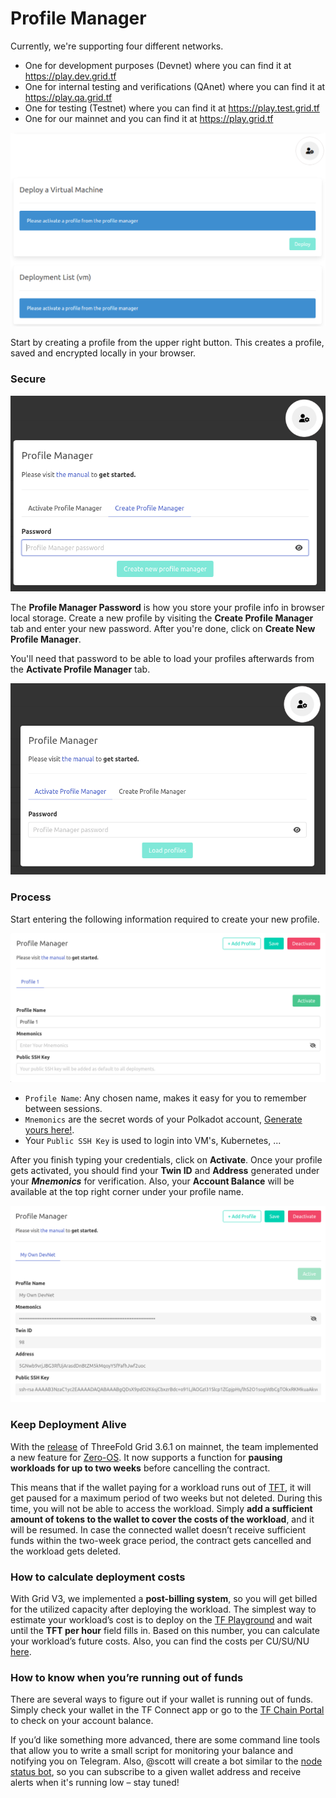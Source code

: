 # Profile Manager

Currently, we're supporting four different networks.
- One for development purposes (Devnet) where you can find it at https://play.dev.grid.tf
- One for internal testing and verifications (QAnet) where you can find it at https://play.qa.grid.tf
- One for testing (Testnet) where you can find it at https://play.test.grid.tf
- One for our mainnet and you can find it at https://play.grid.tf

    
![](img/profile_manager1.png)

Start by creating a profile from the upper right button. This creates a profile, saved and encrypted locally in your browser.

### Secure 

![](img/pro_manager5.png)

The **Profile Manager Password** is how you store your profile info in browser local storage.
Create a new profile by visiting the **Create Profile Manager** tab and enter your new password. After you're done, click on **Create New Profile Manager**. 

You'll need that password to be able to load your profiles afterwards from the **Activate Profile Manager** tab.

![](img/pro_manager6.png)

### Process

Start entering the following information required to create your new profile.

![](img/dev_profile2.png)

- `Profile Name`: Any chosen name, makes it easy for you to remember between sessions.
- `Mnemonics` are the secret words of your Polkadot account, [Generate yours here!](dashboard_portal_polkadot_create_account). 
- Your `Public SSH Key` is used to login into VM's, Kubernetes, ... 

After you finish typing your credentials, click on **Activate**. Once your profile gets activated, you should find your **Twin ID** and **Address** generated under your ***Mnemonics*** for verification. Also, your **Account Balance** will be available at the top right corner under your profile name. 

![](img/dev_profile3.png)

### Keep Deployment Alive

With the [release](https://github.com/threefoldtech/home/blob/master/wiki/products/v3/tfgrid_3.6.1.md) of ThreeFold Grid 3.6.1 on mainnet, the team implemented  a new feature for [Zero-OS](https://github.com/threefoldtech/home/blob/master/wiki/products/v3/tfgrid_3.6.1.md#zos-v310). It now supports a function for **pausing workloads for up to two weeks** before cancelling the contract.

This means that if the wallet paying for a workload runs out of [TFT](https://forum.threefold.io/t/what-is-the-real-value-of-tft/3143?u=hannahcordes), it will get paused for a maximum period of two weeks but not deleted. During this time, you will not be able to access the workload. Simply **add a sufficient amount of tokens to the wallet to cover the costs of the workload**, and it will be resumed. In case the connected wallet doesn’t receive sufficient funds within the two-week grace period, the contract gets cancelled and the workload gets deleted.

### How to calculate deployment costs

With Grid V3, we implemented a **post-billing system**, so you will get billed for the utilized capacity after deploying the workload. The simplest way to estimate your workload’s cost is to deploy on the [TF Playground](https://library.threefold.me/info/manual/#/manual__weblets_home?id=playground) and wait until the **TFT per hour** field fills in. Based on this number, you can calculate your workload’s future costs. Also, you can find the costs per CU/SU/NU [here](https://library.threefold.me/info/threefold#/cloud/threefold__pricing).

### How to know when you’re running out of funds

There are several ways to figure out if your wallet is running out of funds. Simply check your wallet in the TF Connect app or go to the [TF Chain Portal](https://portal.grid.tf/#/) to check on your account balance. 

If you’d like something more advanced, there are some command line tools that allow you to write a small script for monitoring your balance and notifying you on Telegram. Also, @scott will create a bot similar to the [node status bot](https://forum.threefold.io/t/announcing-the-node-status-bot-for-telegram/1880?u=hannahcordes), so you can subscribe to a given wallet address and receive alerts when it's running low – stay tuned!